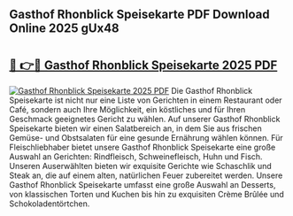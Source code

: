 ## Gasthof Rhonblick Speisekarte PDF Download Online 2025 gUx48

# <h2><a href="http://gc829m.nevu.top/?p=Gasthof+Rhonblick+Speisekarte">🔗 👉🔴 Gasthof Rhonblick Speisekarte 2025 PDF</a></h2>

[![Gasthof Rhonblick Speisekarte 2025 PDF](https://i.imgur.com/dBaPXMq.png)](http://gc829m.nevu.top/?p=Gasthof+Rhonblick+Speisekarte)
Die Gasthof Rhonblick Speisekarte ist nicht nur eine Liste von Gerichten in einem Restaurant oder Café, sondern auch Ihre Möglichkeit, ein köstliches und für Ihren Geschmack geeignetes Gericht zu wählen. Auf unserer Gasthof Rhonblick Speisekarte bieten wir einen Salatbereich an, in dem Sie aus frischen Gemüse- und Obstsalaten für eine gesunde Ernährung wählen können. Für Fleischliebhaber bietet unsere Gasthof Rhonblick Speisekarte eine große Auswahl an Gerichten: Rindfleisch, Schweinefleisch, Huhn und Fisch. Unseren Auserwählten bieten wir exquisite Gerichte wie Schaschlik und Steak an, die auf einem alten, natürlichen Feuer zubereitet werden. Unsere Gasthof Rhonblick Speisekarte umfasst eine große Auswahl an Desserts, von klassischen Torten und Kuchen bis hin zu exquisiten Crème Brûlée und Schokoladentörtchen.
